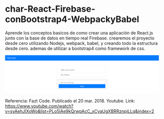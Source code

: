 # char-React-Firebase-conBootstrap4-WebpackyBabel
Aprende los conceptos basicos de como crear una aplicación de React.js junto con la base de datos en tiempo real Firebase. crearemos el proyecto desde cero utilizando Nodejs, webpack, babel, y creando todo la estructura desde cero. ademas de utilizar a bootstrap4 como framework de css.


![Imagen del resultado del la pagina](https://github.com/yamil16/char-React-Firebase-conBootstrap4-WebpackyBabel/blob/master/ResultadoApp.png) 

Referencia:
Fazt Code. Publicado el 20 mar. 2018. Youtube. 
Link: https://www.youtube.com/watch?v=syAehJIXoWo&list=PLo5lAe9kQrwpAcC_xCyaUgXBRRznpjLLq&index=2